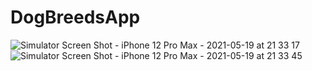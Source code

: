 # DogBreedsApp



![Simulator Screen Shot - iPhone 12 Pro Max - 2021-05-19 at 21 33 17](https://user-images.githubusercontent.com/65831267/118849646-8f8bdd00-b8ed-11eb-85b3-951c92cca03c.png)
![Simulator Screen Shot - iPhone 12 Pro Max - 2021-05-19 at 21 33 45](https://user-images.githubusercontent.com/65831267/118849659-91ee3700-b8ed-11eb-82e1-868f58881ddd.png)
